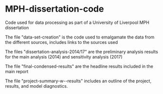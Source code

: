 # MPH-dissertation-code
Code used for data processing as part of a University of Liverpool MPH dissertation

The file "data-set-creation" is the code used to emalgamate the data from the different sources, includes links to the sources used

The files "dissertation-analysis-2014/17" are the preliminary analysis results for the main analysis (2014) and sensitivity analysis (2017)

The file "final-condensed-results" are the headline results included in the main report

The file "project-summary-w--results" includes an outline of the project, results, and model diagnostics. 
